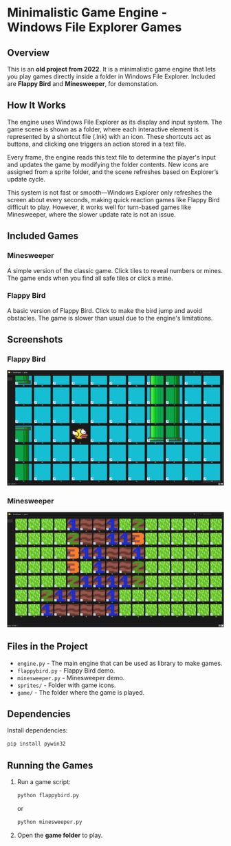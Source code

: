 # Minimalistic Game Engine - Windows File Explorer Games

## Overview
This is an **old project from 2022**. It is a minimalistic game engine that lets you play games directly inside a folder in Windows File Explorer. Included are **Flappy Bird** and **Minesweeper**, for demonstation.

## How It Works
The engine uses Windows File Explorer as its display and input system. The game scene is shown as a folder, where each interactive element is represented by a shortcut file (.lnk) with an icon. These shortcuts act as buttons, and clicking one triggers an action stored in a text file.

Every frame, the engine reads this text file to determine the player's input and updates the game by modifying the folder contents. New icons are assigned from a sprite folder, and the scene refreshes based on Explorer’s update cycle.

This system is not fast or smooth—Windows Explorer only refreshes the screen about every seconds, making quick reaction games like Flappy Bird difficult to play. However, it works well for turn-based games like Minesweeper, where the slower update rate is not an issue.

## Included Games
### **Minesweeper**
A simple version of the classic game. Click tiles to reveal numbers or mines. The game ends when you find all safe tiles or click a mine.

### **Flappy Bird**
A basic version of Flappy Bird. Click to make the bird jump and avoid obstacles. The game is slower than usual due to the engine's limitations.

## Screenshots
### Flappy Bird
![Flappy Bird](FlappyBird%20Screenshot.png)

### Minesweeper
![Minesweeper](MineSweeper%20Screenshot.png)

## Files in the Project
- `engine.py` - The main engine that can be used as library to make games.
- `flappybird.py` - Flappy Bird demo.
- `minesweeper.py` - Minesweeper demo.
- `sprites/` - Folder with game icons.
- `game/` - The folder where the game is played.

## Dependencies
Install dependencies:
```sh
pip install pywin32
```

## Running the Games
1. Run a game script:
   ```sh
   python flappybird.py
   ```
   or
   ```sh
   python minesweeper.py
   ```
2. Open the **game folder** to play.
